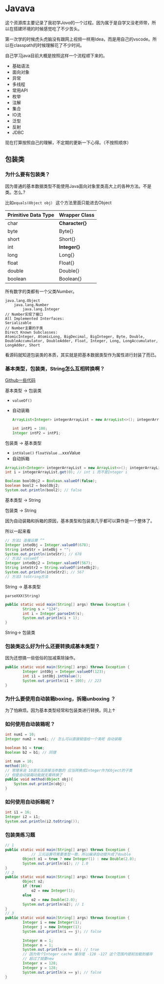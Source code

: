 # Javava

这个资源库主要记录了我初学*Java*的一个过程。因为属于是自学又没老师带，所以在搭建环境的时候感觉吃了不少苦头。

第一次学的时候虎头虎脑没有跟网上视频一样用Idea，而是用自己的vscode。所以在classpath的时候理解花了不少时间。

自己学习java目前大概是按照这样一个流程顺下来的。

- 基础语法
- 面向对象
- 异常
- 多线程
- 常用API
- 枚举
- 注解
- 集合
- IO流
- 泛型
- 反射
- JDBC

现在打算按照自己的理解，不定期的更新一下心得。（不按照顺序）


## 包装类

### **为什么要有包装类？**

因为普通的基本数据类型不能使用Java面向对象里类高大上的各种方法。不是类。怎么.?

比如`equals(Object obj）` 这个方法里面只能进去Object

| Primitive Data Type | Wrapper Class   |
| ------------------- | --------------- |
| char                | **Character{}** |
| byte                | Byte{}          |
| short               | Short{}         |
| int                 | **Integer{}**   |
| long                | Long{}          |
| float               | Float{}         |
| double              | Double{}        |
| boolean             | Boolean{}       |

所有数字的类都有一个父类*Number*。

```
java.lang.Object
	java.lang.Number
		java.lang.Integer
// Number实现了接口
All Implemented Interfaces:
Serializable
// Number主要的子类
Direct Known Subclasses:
AtomicInteger, AtomicLong, BigDecimal, BigInteger, Byte, Double, DoubleAccumulator, DoubleAdder, Float, Integer, Long, LongAccumulator, LongAdder, Short
```

看源码就知道包装类的本质，其实就是把基本数据类型作为属性进行封装了而已。

### 基本类型，包装类，String怎么互相转换啊？

[Github一些代码](https://github.com/chihokyo/javava/commit/fa350087282c71fb942a564d09ea5df4b206460e)

基本类型 → 包装类

- `valueOf()`

- 自动装箱 

  ```java
  ArrayList<Integer> integerArrayList = new ArrayList<>(); integerArrayList.add(1); // 只能放class 却放了1 1 不用转换成Integer
  
  int intP1 = 100;
  Integer intP2 = intP1;
  ```

包装类 → 基本类型

- `intValue()` `floatValue` ...xxxValue
- 自动拆箱

```java
ArrayList<Integer> integerArrayList = new ArrayList<>(); integerArrayList.add(1);
int i = integerArrayList.get(0); // int i 而不是Integer i

Boolean boolObj2 = Boolean.valueOf(false);
boolean bool2 = boolObj2;
System.out.println(bool2); // false
```

基本类型 → String

包装类 → String

因为自动装箱和拆箱的原因，基本类型和包装类几乎都可以算作是一个整体了。

所以一起来看

```java
// 方法1 连接运算 ”“
Integer inteObj = Integer.valueOf(678);
String inteStr = inteObj + "";
System.out.println(inteStr); // 678
// 方法2 valueOf
Integer inteObj2 = Integer.valueOf(567);
String inteStr2 = String.valueOf(inteObj2);
System.out.println(inteStr2); // 567
// 方法3 toString方法

```

String → 基本类型 

`parseXXX(String)`

```java
public static void main(String[] args) throws Exception {
        String s = "124";
        int i = Integer.parseInt(s);
        System.out.println(i + 1);
}
```

 String→ 包装类

### 包装类这么好为什么还要转换成基本类型？

因为还想搞一些低俗的加减乘除操作。

```java
public static void main(String[] args) throws Exception {
        Integer intObj = Integer.valueOf(123);
        int i1 = intObj.intValue();
        System.out.println(i1 + 100); // 223
}
```

### 为什么要使用自动装箱boxing，拆箱unboxing ？

为了怕麻烦。因为基本类型经常和包装类进行转换。同上↑

### 如何使用自动装箱呢？

```java
int num1 = 10;
Integer num2 = num1; // 怎么可以直接赋值给一个类呢 自动装箱

boolean b1 = true;
Boolean b2 = b1; // 同理

int num = 10;
method(10);
// 常理来说 10是无法直接当参数的 应当转换成Integer作为Object的子类
// 但是自动装箱功能就无需转换了
public void method(Object obj){
	System.out.printIn(obj);
}
```

### 如何使用自动拆箱呢？

```java
int i1 = 16;
Integer i2 = i1;
System.out.println(i2.toString());
```

### 包装类练习题

```java
// 1
public static void main(String[] args) throws Exception {
  			// 三元运算符需要类型一致，所以编译自动提升成了double
        Object o1 = true ? new Integer(1) : new Double(2.0);
        System.out.println(o1); // 1.0
}
// 2
public static void main(String[] args) throws Exception {
        Object o2;
        if (true)
            o2 = new Integer(1);
        else
            o2 = new Double(2.0);
        System.out.println(o2); // 1
}
// 3
public static void main(String[] args) throws Exception {
        Integer i = new Integer(1);
        Integer j = new Integer(1);
        System.out.println(i == j); // false
        
        Integer m = 1;
        Integer n = 1;
        System.out.println(m == n); // true
        // 因为有个Integer cache 缓存是 -128 -127 这个范围内提前加载到缓存
        // 超过了就要new
        Integer x = 128;
        Integer y = 128;
        System.out.println(x == y); // false
}
```
